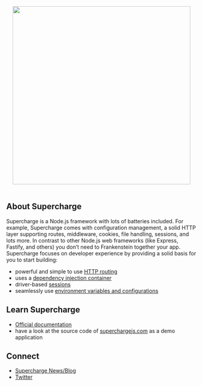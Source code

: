 <div align="center">
  <a href="https://superchargejs.com">
    <img width="471" style="max-width:100%;" src="https://superchargejs.com/images/supercharge-text.svg" />
  </a>
  <br/>
  <br/>
</div>



## About Supercharge

Supercharge is a Node.js framework with lots of batteries included. For example, Supercharge comes with configuration management, a solid HTTP layer supporting routes, middleware, cookies, file handling, sessions, and lots more. In contrast to other Node.js web frameworks (like Express, Fastify, and others) you don’t need to Frankenstein together your app. Supercharge focuses on developer experience by providing a solid basis for you to start building:

- powerful and simple to use [HTTP routing](https://superchargejs.com/docs/routing)
- uses a [dependency injection container](https://superchargejs.com/docs/service-container)
- driver-based [sessions](https://superchargejs.com/docs/session)
- seamlessly use [environment variables and configurations](https://superchargejs.com/docs/configuration)


## Learn Supercharge

- [Official documentation](https://superchargejs.com/docs)
- have a look at the source code of [superchargejs.com](https://github.com/supercharge/superchargejs.com) as a demo application



## Connect

- [Supercharge News/Blog](https://superchargejs.com/news)
- [Twitter](https://twitter.com/superchargejs)
